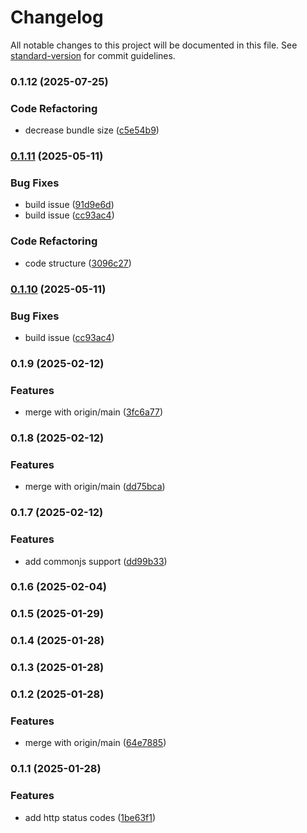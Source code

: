 # Changelog

All notable changes to this project will be documented in this file. See [standard-version](https://github.com/conventional-changelog/standard-version) for commit guidelines.

### 0.1.12 (2025-07-25)


### Code Refactoring

* decrease bundle size ([c5e54b9](https://github.com/montasim/http-status-lite/commit/c5e54b9f5ee192217c185ae44c61b2919070d76b))

### [0.1.11](https://github.com/montasim/http-status-lite/compare/v0.1.9...v0.1.11) (2025-05-11)


### Bug Fixes

* build issue ([91d9e6d](https://github.com/montasim/http-status-lite/commit/91d9e6d4d342aa1daa7945c945d7e6b5c5143a48))
* build issue ([cc93ac4](https://github.com/montasim/http-status-lite/commit/cc93ac432fb0f74f0c7d1155aaadee6f0b4db8c3))


### Code Refactoring

* code structure ([3096c27](https://github.com/montasim/http-status-lite/commit/3096c2785a1777fe9ec8ced8b7ecd47218228ae3))

### [0.1.10](https://github.com/montasim/http-status-lite/compare/v0.1.9...v0.1.10) (2025-05-11)


### Bug Fixes

* build issue ([cc93ac4](https://github.com/montasim/http-status-lite/commit/cc93ac432fb0f74f0c7d1155aaadee6f0b4db8c3))

### 0.1.9 (2025-02-12)


### Features

* merge with origin/main ([3fc6a77](https://github.com/montasim/http-status-lite/commit/3fc6a770b2149d150ceaa22b38735697a01d7696))

### 0.1.8 (2025-02-12)


### Features

* merge with origin/main ([dd75bca](https://github.com/montasim/http-status-lite/commit/dd75bca6c9b006a43cb236b12e8759558bac6d2c))

### 0.1.7 (2025-02-12)


### Features

* add commonjs support ([dd99b33](https://github.com/montasim/http-status-lite/commit/dd99b33b3ac642e4131933042803395a9a15fa68))

### 0.1.6 (2025-02-04)

### 0.1.5 (2025-01-29)

### 0.1.4 (2025-01-28)

### 0.1.3 (2025-01-28)

### 0.1.2 (2025-01-28)


### Features

* merge with origin/main ([64e7885](https://github.com/montasim/http-status-lite/commit/64e7885e0700885bd163f2d0066371667440bb40))

### 0.1.1 (2025-01-28)


### Features

* add http status codes ([1be63f1](https://github.com/montasim/http-status-lite/commit/1be63f14f412325016047cadc0d13cc64f61576e))
